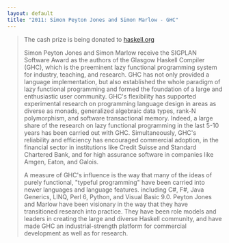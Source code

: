 ```yaml
---
layout: default
title: "2011: Simon Peyton Jones and Simon Marlow - GHC"
---
```

> The cash prize is being donated to
> [haskell.org](http://www.haskell.org)
> 
> Simon Peyton Jones and Simon Marlow receive the SIGPLAN Software
> Award as the authors of the Glasgow Haskell Compiler (GHC), which
> is the preeminent lazy functional programming system for industry,
> teaching, and research. GHC has not only provided a language
> implementation, but also established the whole paradigm of lazy
> functional programming and formed the foundation of a large and
> enthusiastic user community. GHC's flexibility has supported
> experimental research on programming language design in areas as
> diverse as monads, generalized algebraic data types, rank-N
> polymorphism, and software transactional memory. Indeed, a large
> share of the research on lazy functional programming in the last
> 5-10 years has been carried out with GHC. Simultaneously, GHC's
> reliability and efficiency has encouraged commercial adoption, in
> the financial sector in institutions like Credit Suisse and
> Standard Chartered Bank, and for high assurance software in
> companies like Amgen, Eaton, and Galois.
> 
> A measure of GHC's influence is the way that many of the ideas of
> purely functional, "typeful programming" have been carried into
> newer languages and language features. including C\#, F\#, Java
> Generics, LINQ, Perl 6, Python, and Visual Basic 9.0. Peyton Jones
> and Marlow have been visionary in the way that they have
> transitioned research into practice. They have been role models and
> leaders in creating the large and diverse Haskell community, and
> have made GHC an industrial-strength platform for commercial
> development as well as for research.
